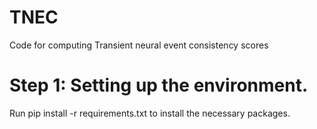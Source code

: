 # TNEC
Code for computing Transient neural event consistency scores 

# Step 1: Setting up the environment. 
Run pip install -r requirements.txt to install the necessary packages. 




